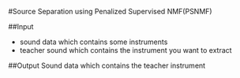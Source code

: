 #Source Separation using Penalized Supervised NMF(PSNMF)

##Input
- sound data which contains some instruments
- teacher sound which contains the instrument you want to extract

##Output
Sound data which contains the teacher instrument
